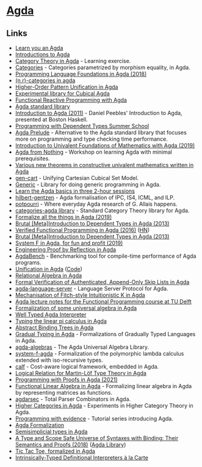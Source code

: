 # [Agda](https://github.com/agda/agda)

## Links

- [Learn you an Agda](http://learnyouanagda.liamoc.net/toc.html)
- [Introductions to Agda](http://wiki.portal.chalmers.se/agda/pmwiki.php?n=Main.Othertutorials)
- [Category Theory in Agda](https://github.com/JLimperg/cats) - Learning exercise.
- [Categories](https://github.com/copumpkin/categories) - Categories parametrized by morphism equality, in Agda.
- [Programming Language Foundations in Agda (2018)](https://plfa.github.io/)
- [(n,r)-categories in agda](https://github.com/freebroccolo/agda-nr-cats)
- [Higher-Order Pattern Unification in Agda](https://github.com/Saizan/miller)
- [Experimental library for Cubical Agda](https://github.com/agda/cubical)
- [Functional Reactive Programming with Agda](https://github.com/divipp/frp_agda)
- [Agda standard library](https://github.com/agda/agda-stdlib)
- [Introduction to Agda (2011)](https://www.youtube.com/watch?v=shXKb2MTkUc&list=PLB7F836675DCE009C) - Daniel Peebles' Introduction to Agda, presented at Boston Haskell.
- [Programming with Dependent Types Summer School](https://github.com/UlfNorell/agda-summer-school)
- [Agda Prelude](https://github.com/UlfNorell/agda-prelude) - Alternative to the Agda standard library that focuses more on programming and type checking time performance.
- [Introduction to Univalent Foundations of Mathematics with Agda (2019)](https://www.cs.bham.ac.uk/~mhe/HoTT-UF-in-Agda-Lecture-Notes/index.html)
- [Agda from Nothing](https://github.com/scott-fleischman/agda-from-nothing) - Workshop on learning Agda with minimal prerequisites.
- [Various new theorems in constructive univalent mathematics written in Agda](https://github.com/martinescardo/TypeTopology)
- [gen-cart](https://github.com/mortberg/gen-cart) - Unifying Cartesian Cubical Set Model.
- [Generic](https://github.com/effectfully/Generic) - Library for doing generic programming in Agda.
- [Learn the Agda basics in three 2-hour sessions](https://github.com/anuyts/agda-sessions)
- [hilbert-gentzen](https://github.com/mietek/hilbert-gentzen) - Agda formalisation of IPC, IS4, ICML, and ILP.
- [potpourri](https://github.com/gallais/potpourri) - Where everyday Agda research of G. Allais happens.
- [categories-agda library](https://github.com/agda/agda-categories) - Standard Category Theory library for Agda.
- [Formalize all the things in Agda (2019)](https://jesper.sikanda.be/posts/formalize-all-the-things.html)
- [Brutal [Meta]Introduction to Dependent Types in Agda (2013)](https://oxij.org/note/BrutalDepTypes/)
- [Verified Functional Programming in Agda (2016)](https://pdfs.semanticscholar.org/a5c2/444d3c977260dbbfc7c2eceea9bda2614e71.pdf) ([HN](https://news.ycombinator.com/item?id=22783645))
- [Brutal [Meta]Introduction to Dependent Types in Agda (2013)](https://oxij.org/note/BrutalDepTypes/)
- [System F in Agda, for fun and profit (2019)](http://jmchapman.io/papers/funandprofit.pdf)
- [Engineering Proof by Reflection in Agda](https://github.com/toothbrush/reflection-proofs)
- [AgdaBench](https://github.com/UlfNorell/agda-bench) - Benchmarking tool for compile-time performance of Agda programs.
- [Unification in Agda](https://htmlpreview.github.io/?https://github.com/effectfully/unification-in-agda/blob/master/UnificationInAgda.html) ([Code](https://github.com/effectfully/unification-in-agda))
- [Relational Algebra in Agda](https://github.com/sabauma/agda-relation-algebra)
- [Formal Verification of Authenticated, Append-Only Skip Lists in Agda](https://github.com/oracle/aaosl-agda)
- [agda-language-server](https://github.com/banacorn/agda-language-server) - Language Server Protocol for Agda.
- [Mechanisation of Fitch-style Intuitionistic K in Agda](https://github.com/nachivpn/k)
- [Agda lecture notes for the Functional Programming course at TU Delft](https://github.com/jespercockx/agda-lecture-notes)
- [Formalization of some universal algebra in Agda](https://github.com/andreasabel/universal-algebra)
- [Well Typed Agda Interpreter](https://github.com/sseefried/well-typed-agda-interpreter)
- [Typing the linear pi calculus in Agda](https://github.com/umazalakain/typing-linear-pi)
- [Abstract Binding Trees in Agda](https://github.com/jsiek/abstract-binding-trees)
- [Gradual Typing in Agda](https://github.com/jsiek/gradual-typing-in-agda) - Formalizations of Gradually Typed Languages in Agda.
- [agda-algebras](https://github.com/ualib/agda-algebras) - The Agda Universal Algebra Library.
- [system-f-agda](https://github.com/sstucki/system-f-agda) - Formalization of the polymorphic lambda calculus extended with iso-recursive types.
- [calf](https://github.com/jonsterling/agda-calf) - Cost-aware logical framework, embedded in Agda.
- [Logical Relation for Martin-Löf Type Theory in Agda](https://github.com/mr-ohman/logrel-mltt)
- [Programming with Proofs in Agda (2021)](https://www.youtube.com/watch?v=U5i2VQj5jPk)
- [Functional Linear Algebra in Agda](https://github.com/ryanorendorff/functional-linear-algebra) - Formalizing linear algebra in Agda by representing matrices as functions.
- [agdarsec](https://github.com/gallais/agdarsec) - Total Parser Combinators in Agda.
- [Higher Categories in Agda](https://github.com/TOTBWF/agda-higher-categories) - Experiments in Higher Category Theory in Agda.
- [Programming with evidence](https://github.com/umazalakain/agda-bcam) - Tutorial series introducing Agda.
- [Agda Formalization](https://github.com/glangmead/formalization)
- [Semisimplicial types in Agda](https://github.com/tcampion/Semisimplicial)
- [A Type and Scope Safe Universe of Syntaxes with Binding: Their Semantics and Proofs (2018)](https://gallais.github.io/pdf/icfp18.pdf) ([Agda Library](https://github.com/gallais/generic-syntax))
- [Tic Tac Toe, formalized in Agda](https://github.com/TOTBWF/agda-tic-tac-toe)
- [Intrinsically-Typed Definitional Interpreters à la Carte](https://github.com/casvdrest/composable-semantics)
